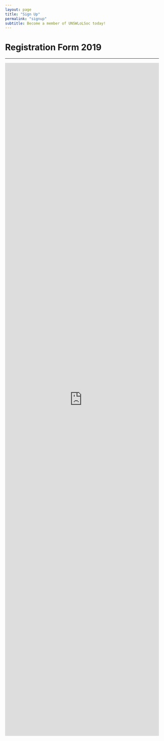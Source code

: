 ```yaml
---
layout: page
title: "Sign Up"
permalink: "signup"
subtitle: Become a member of UNSWLoLSoc today!
---
```


<div class="row sqs-row"><div class="col sqs-col-12 span-12"><div class="sqs-block html-block sqs-block-html" data-block-type="2" id="block-5868a2bf40642fbe895b"><div class="sqs-block-content"><h1>Registration Form 2019</h1></div></div><div class="sqs-block horizontalrule-block sqs-block-horizontalrule" data-block-type="47" id="block-yui_3_17_2_12_1450495492059_6884"><div class="sqs-block-content"><hr></div></div><div class="sqs-block code-block sqs-block-code" data-block-type="23" id="block-yui_3_17_2_8_1430054433572_5251"><div class="sqs-block-content"><iframe src="https://docs.google.com/forms/d/e/1FAIpQLScqf0OnzSEPlR9DVjmHi5uu1VjCMI2kx_ToFTiGRrsRPZ0VLg/viewform?embedded=true" scrolling="yes" marginheight="0" marginwidth="0" width="100%" height="2200" frameborder="no">Loading...</iframe></div></div></div></div>
